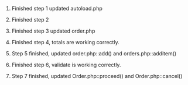 1. Finished step 1 updated autoload.php

2. Finished step 2

3. Finished step 3 updated order.php

4. Finished step 4, totals are working correctly.

5. Step 5 finished, updated order.php::add() and orders.php::additem()

6. Finished step 6, validate is working correctly.

7. Step 7 finished, updated Order.php::proceed() and Order.php::cancel()